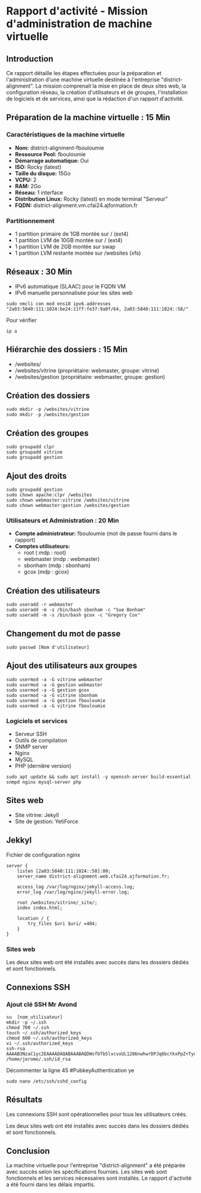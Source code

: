 # Rapport d'activité - Mission d'administration de machine virtuelle

## Introduction
Ce rapport détaille les étapes effectuées pour la préparation et l'administration d'une machine virtuelle destinée à l'entreprise "district-alignment". La mission comprenait la mise en place de deux sites web, la configuration réseau, la création d'utilisateurs et de groupes, l'installation de logiciels et de services, ainsi que la rédaction d'un rapport d'activité.

## Préparation de la machine virtuelle : 15 Min

### Caractéristiques de la machine virtuelle
- **Nom:** district-alignment-fbouloumie
- **Ressource Pool:** fbouloumie
- **Démarrage automatique:** Oui
- **ISO:** Rocky (latest)
- **Taille du disque:** 15Go
- **VCPU:** 2
- **RAM:** 2Go
- **Réseau:** 1 interface
- **Distribution Linux:** Rocky (latest) en mode terminal "Serveur"
- **FQDN:** district-alignment.vm.cfai24.ajformation.fr

### Partitionnement
- 1 partition primaire de 1GB montée sur / (ext4)
- 1 partition LVM de 10GB montée sur / (ext4)
- 1 partition LVM de 2GB montée sur swap
- 1 partition LVM restante montée sur /websites (xfs)

## Réseaux : 30 Min
- IPv6 automatique (SLAAC) pour le FQDN VM
- IPv6 manuelle personnalisée pour les sites web

``` 
sudo nmcli con mod ens18 ipv6.addresses "2a03:5840:111:1024:be24:11ff:fe37:9a0f/64, 2a03:5840:111:1024::58/"
``` 
Pour vérifier
```
ip a
``` 

## Hiérarchie des dossiers : 15 Min
- /websites/
- /websites/vitrine (propriétaire: webmaster, groupe: vitrine)
- /websites/gestion (propriétaire: webmaster, groupe: gestion)

## Création des dossiers 
``` 
sudo mkdir -p /websites/vitrine
sudo mkdir -p /websites/gestion 
```

## Création des groupes
```
sudo groupadd clpr
sudo groupadd vitrine
sudo groupadd gestion
```

## Ajout des droits 
```
sudo groupadd gestion
sudo chown apache:clpr /websites
sudo chown webmaster:vitrine /websites/vitrine
sudo chown webmaster:gestion /websites/gestion
```

### Utilisateurs et Administration : 20 Min
- **Compte administrateur:** fbouloumie (mot de passe fourni dans le rapport)
- **Comptes utilisateurs:** 
	- root ( mdp : root)
	- webmaster (mdp : webmaster)
	- sbonham (mdp : sbonham)
	- gcox (mdp : gcox)


## Création des utilisateurs
```
sudo useradd -r webmaster
sudo useradd -m -s /bin/bash sbonham -c "Sue Bonham"
sudo useradd -m -s /bin/bash gcox -c "Gregory Cox"
```

## Changement du mot de passe
```
sudo passwd [Nom d'utilisateur]
```
## Ajout des utilisateurs aux groupes
``` 
sudo usermod -a -G vitrine webmaster
sudo usermod -a -G gestion webmaster
sudo usermod -a -G gestion gcox
sudo usermod -a -G vitrine sbonham
sudo usermod -a -G gestion fbouloumie
sudo usermod -a -G vitrine fbouloumie
```

### Logiciels et services
- Serveur SSH
- Outils de compilation
- SNMP server
- Nginx
- MySQL
- PHP (dernière version)
```
sudo apt update && sudo apt install -y openssh-server build-essential snmpd nginx mysql-server php
```

## Sites web
- Site vitrine: Jekyll
- Site de gestion: YetiForce

## Jekkyl
Fichier de configuration nginx

```
server {
    listen [2a03:5840:111:1024::58]:80;
    server_name district-alignment.web.cfai24.ajformation.fr;

    access_log /var/log/nginx/jekyll-access.log;
    error_log /var/log/nginx/jekyll-error.log;

    root /websites/vitrine/_site/;
    index index.html;

    location / {
        try_files $uri $uri/ =404;
    }
}
```

### Sites web
Les deux sites web ont été installés avec succès dans les dossiers dédiés et sont fonctionnels.

## Connexions SSH

### Ajout clé SSH Mr Avond
```
su  [nom_utilisateur]
mkdir -p ~/.ssh
chmod 700 ~/.ssh
touch ~/.ssh/authorized_keys
chmod 600 ~/.ssh/authorized_keys
vi ~/.ssh/authorized_keys
ssh-rsa AAAAB3NzaC1yc2EAAAADAQABAAABAQDWsfbTbSlxcvxUL1286nwhwrDPJq6bctkxPpZ+TyujHrDwyymvqEjMJNxiwDPRoomPgOcg+YYUYXbfRiLp0VNlUqA5oG9nhlgtiryZrWY6zrywnsDOk6wJvWA/YNbWLlFN14OiKXOH5KJpgYQh1pLIw1TPeR56vU5wv1Ggb0Jr1sg14TJgm2M4lSmQs1CAY8hBLDj/qQcwVNtuYqTXOulwCPZAzhP6ncHM7lHbwJua/3bGQ8IeFzjRGjL0s2XVECYPufCbM0cX1VtmaSQdVmwqXGW2c+rPAq8cFHecfaw/0fdSMeNV4qSl+VqpCGn/XXnpWAYi0OfifddH80ffdAp5 /home/jerome/.ssh/id_rsa
```
Décommenter la ligne 45 #PubkeyAuthentication ye
```
sudo nano /etc/ssh/sshd_config
```
## Résultats

Les connexions SSH sont opérationnelles pour tous les utilisateurs créés.

Les deux sites web ont été installés avec succès dans les dossiers dédiés et sont fonctionnels.

## Conclusion
La machine virtuelle pour l'entreprise "district-alignment" a été préparée avec succès selon les spécifications fournies. Les sites web sont fonctionnels et les services nécessaires sont installés. Le rapport d'activité a été fourni dans les délais impartis.